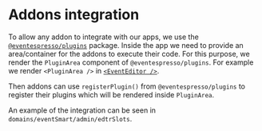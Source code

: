 # Addons integration

To allow any addon to integrate with our apps, we use the [`@eventespresso/plugins`](../packages/plugins/README.md) package.
Inside the app we need to provide an area/container for the addons to execute their code. For this purpose, we render the `PluginArea` component of `@eventespresso/plugins`. For example we render `<PluginArea />` in [`<EventEditor />`](../domains/core/admin/eventEditor/src/ui/EventEditor.tsx).

Then addons can use `registerPlugin()` from `@eventespresso/plugins` to register their plugins which will be rendered inside `PluginArea`.

An example of the integration can be seen in `domains/eventSmart/admin/edtrSlots`.
